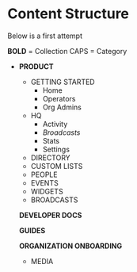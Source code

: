 # Content Structure

Below is a first attempt

**BOLD** = Collection
CAPS = Category

- **PRODUCT**
  - GETTING STARTED
    - Home
    - Operators
    - Org Admins
  - HQ
    - Activity
    - *Broadcasts*
    - Stats
    - Settings
  - DIRECTORY
  - CUSTOM LISTS
  - PEOPLE
  - EVENTS
  - WIDGETS
  - BROADCASTS

  **DEVELOPER DOCS**

  **GUIDES**

  **ORGANIZATION ONBOARDING**
  - MEDIA
